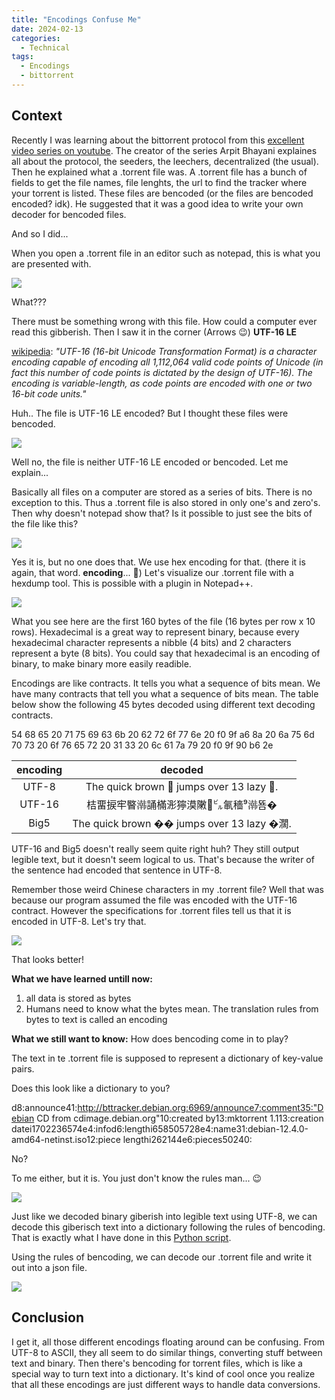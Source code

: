 ```yaml
---
title: "Encodings Confuse Me"
date: 2024-02-13
categories:
  - Technical
tags:
  - Encodings
  - bittorrent
---
```


## Context

Recently I was learning about the bittorrent protocol from this [excellent video series on youtube](https://www.youtube.com/watch?v=v7cR0ZolaUA&list=PLsdq-3Z1EPT1rNeq2GXpnivaWINnOaCd0). The creator of the series Arpit Bhayani explaines all about the protocol, the seeders, the leechers, decentralized (the usual). Then he explained what a .torrent file was. A .torrent file has a bunch of fields to get the file names, file lenghts, the url to find the tracker where your torrent is listed. These files are bencoded (or the files are bencoded encoded? idk). He suggested that it was a good idea to write your own decoder for bencoded files. 

And so I did...

When you open a .torrent file in an editor such as notepad, this is what you are presented with. 

![](/img/encodings%20confuse%20me%20endlessly/Asian_characters.jpg)

What???

There must be something wrong with this file. How could a computer ever read this gibberish. Then I saw it in the corner (Arrows 😉) **UTF-16 LE**

[wikipedia](https://en.wikipedia.org/wiki/UTF-16): *"UTF-16 (16-bit Unicode Transformation Format) is a character encoding capable of encoding all 1,112,064 valid code points of Unicode (in fact this number of code points is dictated by the design of UTF-16). The encoding is variable-length, as code points are encoded with one or two 16-bit code units."*

Huh.. The file is UTF-16 LE encoded? But I thought these files were bencoded. 

![](/img/encodings%20confuse%20me%20endlessly/i-am-confusion.jpg)

Well no, the file is neither UTF-16 LE encoded or bencoded. Let me explain...

Basically all files on a computer are stored as a series of bits. There is no exception to this. Thus a .torrent file is also stored in only one's and zero's. Then why doesn't notepad show that? Is it possible to just see the bits of the file like this? 

![](/img/encodings%20confuse%20me%20endlessly/binary.jpg)

Yes it is, but no one does that. We use hex encoding for that. (there it is again, that word. **encoding**... 🤨)
Let's visualize our .torrent file with a hexdump tool. This is possible with a plugin in Notepad++.

![](/img/encodings%20confuse%20me%20endlessly/hexdump.jpg)

What you see here are the first 160 bytes of the file (16 bytes per row x 10 rows). Hexadecimal is a great way to represent binary, because every hexadecimal character represents a nibble (4 bits) and 2 characters represent a byte (8 bits). You could say that hexadecimal is an encoding of binary, to make binary more easily readible. 

Encodings are like contracts. It tells you what a sequence of bits mean. We have many contracts that tell you what a sequence of bits mean. The table below show the following 45 bytes decoded using different text decoding contracts.

54 68 65 20 71 75 69 63 6b 20 62 72 6f 77 6e 20 f0 9f a6 8a 20 6a 75 6d 70 73 20 6f 76 65 72 20 31 33 20 6c 61 7a 79 20 f0 9f 90 b6 2e

| encoding |                   decoded                  |
|:--------:|:------------------------------------------:|
|   UTF-8  |   The quick brown 🦊 jumps over 13 lazy 🐶.  |
|  UTF-16  |   桔⁥畱捩⁫牢睯⁮鿰誦樠浵獰漠敶⁲㌱氠穡⁹鿰뚐�   |
|   Big5   | The quick brown �� jumps over 13 lazy �濶. |

UTF-16 and Big5 doesn't really seem quite right huh? They still output legible text, but it doesn't seem logical to us. That's because the writer of the sentence had encoded that sentence in UTF-8. 

Remember those weird Chinese characters in my .torrent file? Well that was because our program assumed the file was encoded with the UTF-16 contract. However the specifications for .torrent files tell us that it is encoded in UTF-8. Let's try that. 

![](/img/encodings%20confuse%20me%20endlessly/right_encoded.jpg)

That looks better! 

**What we have learned untill now:**
1. all data is stored as bytes
2. Humans need to know what the bytes mean. The translation rules from bytes to text is called an encoding

**What we still want to know:**
How does bencoding come in to play? 

The text in te .torrent file is supposed to represent a dictionary of key-value pairs. 

Does this look like a dictionary to you?

d8:announce41:http://bttracker.debian.org:6969/announce7:comment35:"Debian CD from cdimage.debian.org"10:created by13:mktorrent 1.113:creation datei1702236574e4:infod6:lengthi658505728e4:name31:debian-12.4.0-amd64-netinst.iso12:piece lengthi262144e6:pieces50240:

No?

To me either, but it is. You just don't know the rules man... 😉

![](/img/encodings%20confuse%20me%20endlessly/rickroll.jpg)

Just like we decoded binary giberish into legible text using UTF-8, we can decode this giberisch text into a dictionary following the rules of bencoding. That is exactly what I have done in this [Python script](https://github.com/Japerre/.torrent-file-decoder). 

Using the rules of bencoding, we can decode our .torrent file and write it out into a json file.

![](/img/encodings%20confuse%20me%20endlessly/json.jpg)


## Conclusion

I get it, all those different encodings floating around can be confusing. From UTF-8 to ASCII, they all seem to do similar things, converting stuff between text and binary. Then there's bencoding for torrent files, which is like a special way to turn text into a dictionary. It's kind of cool once you realize that all these encodings are just different ways to handle data conversions.